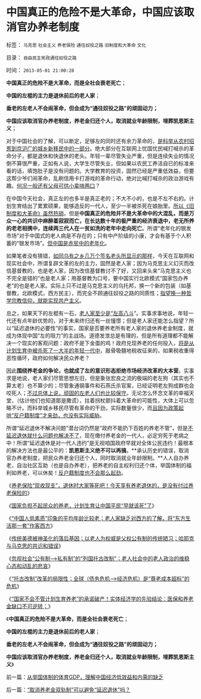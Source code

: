 # 中国真正的危险不是大革命，中国应该取消官办养老制度

标签： `马克思` `社会主义` `养老保险` `通往奴役之路` `旧制度和大革命` `文化` 

目录： `自由民主宪政通往奴役之路`

时间： `2013-05-01 21:00:28`

**中国真正的危险不是大革命，而是全社会衰老死亡**；

**中国的左棍的主力是退休前后的老人家**；

**垂老的左老人不会闹革命，但会成为“通往奴役之路”的顽固动力；**

**中国应该取消官办养老制度，养老金归还个人，取消就业年龄限制，埋葬凯恩斯主义**；

对于中国社会的了解，可以断定，足够左的同时还有余力革命的，[是科举从农村招惹到京沪广的城乡新移民中的一部分](../../../2009/9/4/暴力向无辜者转移损失是懦夫.md)。绝大部分在互联网上忧国忧民喊打喊杀的革命分子，都是退休和快退休的老头。年轻一辈尽管失业严重，但是连续失业的情况倒不算很严重，正如有人说，大学生尽管失业，但如果以农民工养活自已的标准来看的话，填饱肚子是没有问题的。大学教育的投资，固然已经是严重低效益，但要这帮少爷们闹革命，乱刷信用卡打游戏的革命行动，绝对比喊打喊杀的政治游戏有趣。[何况一般还有父母可供小辈啃两口](../../../2009/11/3/有条件啃老者可能是无可奈何的“好”选择.md)？

在中国今天社会，真正左的也多半是真正老的；不大不小的，也是不左不右的。计划生育结出了累累硕果，能够造反的一代人，至少一半被杀死在娘胎里。[所以《旧制度和大革命》虽然热销](../../../2013/2/1/民主的死敌是民粹，不是统治者.md)，但是**中国真正的危险并不是大革命中的大混乱，而是万众一心的共识中麻醉着寂寂而亡，在长达数十年的极严重的经济衰退中，老无所养的老老相携中，连续两三代人在一贫如洗的老年中走向死亡**。所谓“老年化的银发市场”对于中国式的老人病是不存在的；只有中产阶级的小康，才会有基于个人积蓄的“银发市场”。[但中国是赤贫中的老年化](../../../2009/9/11/少年中国患了三种西方老人病.md)。

如果笔者没有猜错，[如同乌有之乡几万个签名老头所显示的那样](http://darthvad.blog.163.com/blog/static/53399470201193052934762/)，今天在互联网和现实社会中，所谓复辟文革的左的主力，固然是老人家；因为马克思主义幻灭而改信基督教的，也是老人家，因为改信基督教讨不了好，又回来头来“马克思主义也不完全是错的”也是老人家；用基督教为口号，要中国实行北欧模式“国家包办养老”的也是老人家。实际上只不过是马克思主义的乌托邦，换一个新的包装（如基督教，北欧模式，西方民主），而完全不顾通往奴役之路的同质性；[指望换一种哲学宗教信仰，就能实现共产主义](../../../2012/8/21/老人社会中的老人政治的神圣化.md)。

总之，如果天下的左棍有一石，[老人家至少是“左高八斗](../../../2012/8/20/倚老卖老是传统社会的特色.md)”。实事求事地说，年轻一代还有点年龄优势的，对于未来终归还有一丝憧憬；但是老人家还能怎么指望？所以“延迟退休的必要性”的事实，国家是否要养老所有老人家的退休养老金制度，就成为体现中国“左的阻力”的主战场。道德发泄总是有理的，但是所有道理都不能解决一个现实的客观问题：政府不是下金蛋的鸡！政府兑现养老的任何投入，[将是从计划生育中被杀死了一大半的年轻一代中](../../../2009/11/6/中国保持稳定的因素.md)，敲骨吸髓地税收征来的，如果税收重得恶性循环，政府如何解决民众养老？

因此**围绕养老金的争论，也就成了左的意识形态拒绝市场经济改革的大本营**。实事求是地说，老人家们尽管思想左旧，但是象张宏良之流的极端的老左狗（其实也不算太老）也不算少的；尽管象通钢事件和石燕氏杀官案，已经证明老左狗成群也会咬死人；[不过总体上说，顽固的左老人们也比较保守](../../../2012/8/21/哈耶克与马克思的共识和愚昧.md)。无论怎么怀念文革的幸福天堂，（估计他们也知道那是撒谎），拄着拐杖颤抖着大革命的可能性，大体上可以忽略不计。而科举城乡移民尽管有革命的干劲，实际数量很少，而[且因为政策起哄“反户籍制度”才来劲，也没有实际威胁](../../../2012/3/4/为什么户籍制度背后的地方福利是私有财产PrivateRight？.md)。

所谓“延迟退休不解决问题”潜台词仍然是“政府不能扔下百姓的养老不管”，但是[不延迟退休就什么问题也解决不了](../../../2012/6/20/不但需要延迟退休，还需要大幅削减退休养老金.md)，现在缴付养老金的一代人，必定穷死于老病之中！所谓“延迟退休是对一代人违约”是无视咱国政府早就对全体公民违约！最根本的解决方法也是最公平的：**凯恩斯主义绝不可以再搞**，**承认历史的错误，取消官办养老制度，把民众养老金归还个人，同时取消就业年龄限制。**人人自办养老，自治社区互助（也是自办养老），把养老的自主权利归还个体，举国体制的福利如养老，可以休矣！[反户籍制度也不会那么起劲](../../../2010/3/6/为户籍制度正名，是民主启蒙的关键一环.md)。

《[养老保险“现收现支”，退休时大家等死吧！今天享有养老退休的，是没有付过养老保险的](../../../2013/2/26/养老保险“现收现支”，现在缴费的，退休时等死吧.md)》

《[国家负担不起民众的养老，计划生育让中国平民“早就该死”了](../../../2012/10/11/敬老爱幼是人类美德，“尊老不爱幼”是传统恶习.md)》

《[“中国人低素质”印象的平均年龄比较老；老人家缺乏对西方的了解，将“东方生活那一套”作客西方](../../../2012/8/20/“中国人低素质”的平均年龄比较老；.md)》

《[传统美德被神圣化的落后基因；以老人为权威是父权公有制的传统陋习；哈耶克与马克思的共识和错误](../../../2012/8/21/哈耶克与马克思的共识和愚昧.md)》

《[忽视社会“公有制—>私有制”的“列国托古改制”；老人社会中的老人政治的维稳心态和动乱的悲哀](../../../2012/8/21/老人社会中的老人政治的神圣化.md)》

《[“托古改制”改革的局限性；全球（债务危机—>经济危机）是“尊老成本超标”的危机](../../../2012/8/21/“托古改制”的局限性.md)》

《[“国家不会不管计划生育养老”的承诺破产！实体经济学的先验结论：医保和养老金缺口不可逆转；](../../../2012/8/22/传统美德的“灯下黑”，“国家承诺”靠不住.md)》

《**中国真正的危险不是大革命，而是全社会衰老死亡**；

**中国的左棍的主力是退休前后的老人家**；

**垂老的左老人不会闹革命，但会成为“通往奴役之路”的顽固动力；**

**中国应该取消官办养老制度，养老金归还个人，取消就业年龄限制，埋葬凯恩斯主义**》



前一篇：[从举国体制的体育GDP，理解中国经济低效益和内需的缺乏](../../../2013/4/30/从举国体制的体育GDP，理解中国经济低效益和内需的缺乏.md)

后一篇：[“取消养老金双轨制”可以避免“延迟退休”吗？](../../../2013/5/1/“取消养老金双轨制”可以避免“延迟退休”吗？.md)